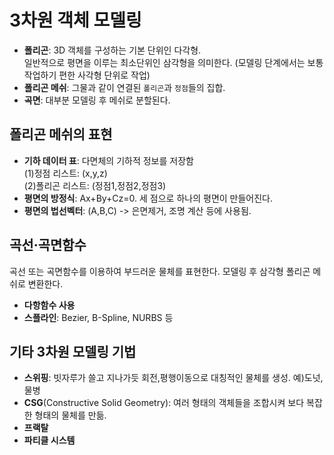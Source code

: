 # 3차원 객체 모델링
- **폴리곤**: 3D 객체를 구성하는 기본 단위인 다각형.  
일반적으로 평면을 이루는 최소단위인 삼각형을 의미한다. (모델링 단계에서는 보통 작업하기 편한 사각형 단위로 작업)
- **폴리곤 메쉬**: 그물과 같이 연결된 `폴리곤`과 `정점`들의 집합.
- **곡면**: 대부분 모델링 후 메쉬로 분할된다.

## 폴리곤 메쉬의 표현
- **기하 데이터 표**: 다면체의 기하적 정보를 저장함  
(1)정점 리스트: (x,y,z)  
(2)폴리곤 리스트: (정점1,정점2,정점3)
- **평면의 방정식**: Ax+By+Cz=0. 세 점으로 하나의 평면이 만들어진다.
- **평면의 법선벡터**: (A,B,C) -> 은면제거, 조명 계산 등에 사용됨.

## 곡선·곡면함수
곡선 또는 곡면함수를 이용하여 부드러운 물체를 표현한다. 모델링 후 삼각형 폴리곤 메쉬로 변환한다.
- **다항함수 사용**
- **스플라인**: Bezier, B-Spline, NURBS 등

## 기타 3차원 모델링 기법
- **스위핑**: 빗자루가 쓸고 지나가듯 회전,평행이동으로 대칭적인 물체를 생성. 예)도넛,물병
- **CSG**(Constructive Solid Geometry): 여러 형태의 객체들을 조합시켜 보다 복잡한 형태의 물체를 만듦.
- **프랙탈**
- **파티클 시스템**
